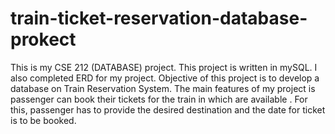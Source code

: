 # train-ticket-reservation-database-prokect

This is my CSE 212 (DATABASE) project. This project is written in mySQL. I also completed ERD for my project. Objective of this project is to develop a database on Train Reservation System. The main features of my project is passenger can book their tickets for the train in which are available . For this,  passenger has to provide the desired destination and the date for ticket is to be booked.
